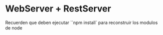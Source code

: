 # WebServer + RestServer

Recuerden que deben ejecutar ``npm install` para reconstruir los modulos de node
